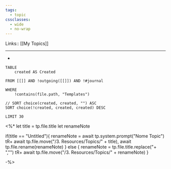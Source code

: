 ```yaml
---
tags:
  - topic
cssclasses:
  - wide
  - no-wrap
---
```

Links:: [[My Topics]]

---

- 


```dataview
TABLE 
	created AS Created
	
FROM [[]] AND !outgoing([[]]) AND !#journal 

WHERE
	!contains(file.path, "Templates")

// SORT choice(created, created, "") ASC
SORT choice(!created, created, created) DESC

LIMIT 30
```


<%* 
let title = tp.file.title
let renameNote

if(title == "Untitled"){
	renameNote = await tp.system.prompt("Nome Topic")
	tR+ await tp.file.move("/3. Resources/Topics/" + title), await tp.file.rename(renameNote)
} else {
	renameNote = tp.file.title.replace("+ ","")
	tR+ await tp.file.move("/3. Resources/Topics/" + renameNote)
}

-%>